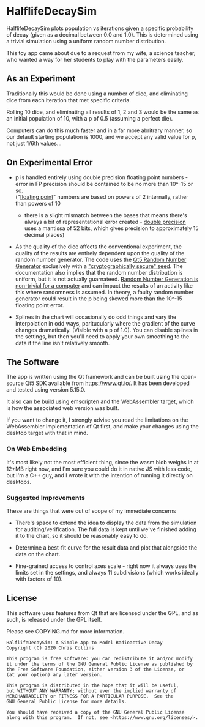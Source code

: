 # HalflifeDecaySim

HalflifeDecaySim plots population vs iterations given a specific probability of
decay (given as a decimal between 0.0 and 1.0).  This is determined using a 
trivial simulation using a uniform random number distribution.

This toy app came about due to a request from my wife, a science teacher, who 
wanted a way for her students to play with the parameters easily.

## As an Experiment

Traditionally this would be done using a number of dice, and eliminating dice 
from each iteration that met specific criteria.

Rolling 10 dice, and eliminating all results of 1, 2 and 3 would be the same
as an initial population of 10, with a p of 0.5 (assuming a perfect die).

Computers can do this much faster and in a far more abritrary manner, so our
default starting population is 1000, and we accept any valid value for p, not
just 1/6th values...


## On Experimental Error

 * p is handled entirely using double precision floating point numbers - error
   in FP precision should be contained to be no more than 10^-15 or so.  
   ("[floating point](https://en.wikipedia.org/wiki/Floating-point_arithmetic)" 
   numbers are based on powers of 2 internally, rather than powers of 10
   - there is a slight mismatch between the bases that means there's always a 
   bit of representational error created -
   [double precision](https://en.wikipedia.org/wiki/Double-precision_floating-point_format)
   uses a mantissa of 52 bits, which gives precision to approximately 15 decimal
   places)

 * As the quality of the dice affects the conventional experiment, the quality
   of the results are entirely dependent upon the quality of the random number 
   generator.  The code uses the
   [Qt5 Random Number Generator](https://doc.qt.io/qt-5/qrandomgenerator.html#details)
   exclusively with a
   ["cryptographically secure" seed](https://doc.qt.io/qt-5/qrandomgenerator.html#securelySeeded).
   The documentation also implies that the random number distribution is 
   uniform, but it is not actually guarnateed. 
   [Random Number Generation is non-trivial for a computer](https://engineering.mit.edu/engage/ask-an-engineer/can-a-computer-generate-a-truly-random-number/) and can
   impact the results of an activity like this where randomness is assumed.
   In theory, a faulty random number generator could result in the p being
   skewed more than the 10^-15 floating point error.

 * Splines in the chart will occasionally do odd things and vary the 
   interpolation in odd ways, paritucularly where the gradient of the curve 
   changes dramatically.  (Visible with a p of 1.0).  You can disable splines in
   the settings, but then you'll need to apply your own smoothing to the data if
   the line isn't relatively smooth.

## The Software

The app is written using the Qt framework and can be built using the open-source
Qt5 SDK available from https://www.qt.io/.  It has been developed and tested
using version 5.15.0.

It also can be build using emscripten and the WebAssembler target, which is how
the associated web version was built.

If you want to change it, I strongly advise you read the limitations on the
WebAssembler implementation of Qt first, and make your changes using the 
desktop target with that in mind.

### On Web Embedding

It's most likely not the most efficient thing, since the wasm blob weighs in at 
12+MB right now, and I'm sure you could do it in native JS with less code, but
I'm a C++ guy, and I wrote it with the intention of running it directly on
desktops.

### Suggested Improvements

These are things that were out of scope of my immediate concerns

* There's space to extend the idea to display the data from the simulation for
  auditing/verification.  The full data is kept until we've finished adding it
  to the chart, so it should be reasonably easy to do.

* Determine a best-fit curve for the result data and plot that alongside the 
  data on the chart.

* Fine-grained access to control axes scale - right now it always uses the 
  limits set in the settings, and always 11 subdivisions (which works ideally
  with factors of 10).

## License

This software uses features from Qt that are licensed under the GPL, and as 
such, is released under the GPL itself.

Please see COPYING.md for more information.

    HalflifeDecaySim: A Simple App to Model Radioactive Decay
    Copyright (C) 2020 Chris Collins

    This program is free software: you can redistribute it and/or modify
    it under the terms of the GNU General Public License as published by
    the Free Software Foundation, either version 3 of the License, or
    (at your option) any later version.

    This program is distributed in the hope that it will be useful,
    but WITHOUT ANY WARRANTY; without even the implied warranty of
    MERCHANTABILITY or FITNESS FOR A PARTICULAR PURPOSE.  See the
    GNU General Public License for more details.

    You should have received a copy of the GNU General Public License
    along with this program.  If not, see <https://www.gnu.org/licenses/>.

